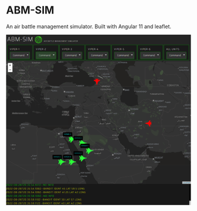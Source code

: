 # ABM-SIM
An air battle management simulator.
Built with Angular 11 and leaflet.

![alt tag](https://github.com/mason-wolf/abm-sim/raw/master/src/assets/screenshot.png)
